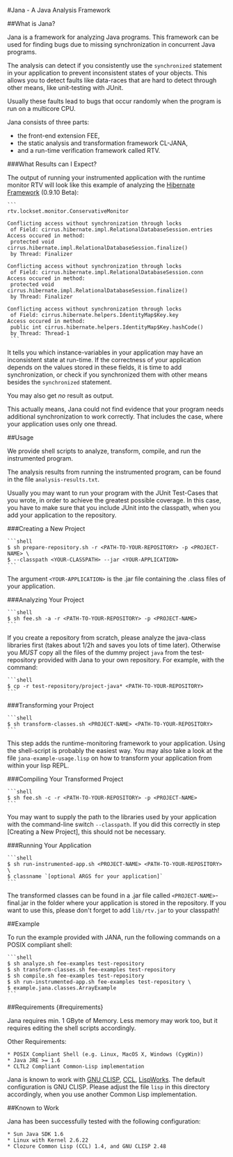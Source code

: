 #Jana - A Java Analysis Framework

##What is Jana?

Jana is a framework for analyzing Java programs.
This framework can be used for finding bugs due to missing
synchronization in concurrent Java programs.

The analysis can detect if you consistently
use the `synchronized` statement in your application
to prevent inconsistent states of your objects.
This allows you to detect faults like data-races that are hard to
detect through other means, like unit-testing with JUnit.

Usually these faults lead to bugs that occur randomly
when the program is run on a multicore CPU.

Jana consists of three parts:
 * the front-end extension FEE,
 * the static analysis and transformation framework CL-JANA,
 * and a run-time verification framework called RTV.

###What Results can I Expect?

The output of running your instrumented application with the runtime monitor RTV
will look like this example of analyzing the [Hibernate Framework] (0.9.10 Beta):

    ```
	rtv.lockset.monitor.ConservativeMonitor

	Conflicting access without synchronization through locks
	 of Field: cirrus.hibernate.impl.RelationalDatabaseSession.entries
	Access occured in method:
	 protected void cirrus.hibernate.impl.RelationalDatabaseSession.finalize()
	 by Thread: Finalizer

	Conflicting access without synchronization through locks
	 of Field: cirrus.hibernate.impl.RelationalDatabaseSession.conn
	Access occured in method:
	 protected void cirrus.hibernate.impl.RelationalDatabaseSession.finalize()
	 by Thread: Finalizer

	Conflicting access without synchronization through locks
	 of Field: cirrus.hibernate.helpers.IdentityMap$Key.key
	Access occured in method:
	 public int cirrus.hibernate.helpers.IdentityMap$Key.hashCode()
	 by Thread: Thread-1
     ```

It tells you which instance-variables in your application may have an inconsistent state at run-time.
If the correctness of your application depends on the values stored in these fields, it is time
to add synchronization, or check if you synchronized them with other means besides the
`synchronized` statement.

You may also get *no* result as output.

This actually means, Jana could not find evidence that your program needs additional
synchronization to work correctly.
That includes the case, where your application uses only one thread.


##Usage

We provide shell scripts to analyze, transform, compile, and
run the instrumented program.

The analysis results from running the instrumented program, can be found in the file
`analysis-results.txt`.

Usually you may want to run your program with the JUnit Test-Cases that you wrote,
in order to achieve the greatest possible coverage.
In this case, you have to make sure that you include JUnit into the classpath, when
you add your application to the repository.

###Creating a New Project

    ```shell
    $ sh prepare-repository.sh -r <PATH-TO-YOUR-REPOSITORY> -p <PROJECT-NAME> \
    $ --classpath <YOUR-CLASSPATH> --jar <YOUR-APPLICATION>
    ```

The argument `<YOUR-APPLICATION>` is the .jar file containing the .class files of your
application.

###Analyzing Your Project

    ```shell
    $ sh fee.sh -a -r <PATH-TO-YOUR-REPOSITORY> -p <PROJECT-NAME>
    ```

If you create a repository from scratch, please analyze the java-class libraries first
(takes about 1/2h and saves you lots of time later).
Otherwise you *MUST* copy all the files of the dummy project `java` from the test-repository
provided with Jana to your own repository.
For example, with the command:

    ```shell
    $ cp -r test-repository/project-java* <PATH-TO-YOUR-REPOSITORY>
    ```

###Transforming your Project

    ```shell
    $ sh transform-classes.sh <PROJECT-NAME> <PATH-TO-YOUR-REPOSITORY>
    ```

This step adds the runtime-monitoring framework to your application.
Using the shell-script is probably the easiest way.
You may also take a look at the file `jana-example-usage.lisp`
on how to transform your application from within your lisp REPL.

###Compiling Your Transformed Project

    ```shell
    $ sh fee.sh -c -r <PATH-TO-YOUR-REPOSITORY> -p <PROJECT-NAME>
    ```

You may want to supply the path to the libraries used by your application
with the command-line switch `--classpath`.
If you did this correctly in step [Creating a New Project],
this should not be necessary.

###Running Your Application

    ```shell
    $ sh run-instrumented-app.sh <PROJECT-NAME> <PATH-TO-YOUR-REPOSITORY> \
    $ classname `[optional ARGS for your application]`
    ```

The transformed classes can be found in a .jar file called `<PROJECT-NAME>`-final.jar in
the folder where your application is stored in the repository.
If you want to use this, please don't forget to add `lib/rtv.jar` to your classpath!


##Example

To run the example provided with JANA, run the following commands on a POSIX compliant
shell:

    ```shell
    $ sh analyze.sh fee-examples test-repository
    $ sh transform-classes.sh fee-examples test-repository
    $ sh compile.sh fee-examples test-repository
    $ sh run-instrumented-app.sh fee-examples test-repository \
    $ example.jana.classes.ArrayExample
    ```

##Requirements {#requirements}

Jana requires min. 1 GByte of Memory.
Less memory may work too, but it requires editing the shell
scripts accordingly.

Other Requirements:

    * POSIX Compliant Shell (e.g. Linux, MacOS X, Windows (CygWin))
    * Java JRE >= 1.6
    * CLTL2 Compliant Common-Lisp implementation

Jana is known to work with [GNU CLISP], [CCL], [LispWorks].
The default configuration is GNU CLISP.
Please adjust the file `lisp` in this directory accordingly,
when you use another Common Lisp implementation.

##Known to Work

Jana has been successfully tested with the following configuration:

    * Sun Java SDK 1.6
    * Linux with Kernel 2.6.22
    * Clozure Common Lisp (CCL) 1.4, and GNU CLISP 2.48

[GNU CLISP]: http://clisp.cons.org
[CCL]: http://trac.clozure.com/ccl
[LispWorks]: http://www.lispworks.com
[Hibernate Framework]: http://www.hibernate.org
